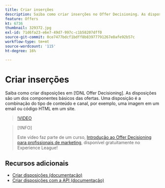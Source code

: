 ```yaml
---
title: Criar inserções
description: Saiba como criar inserções no Offer Decisioning. As disposições são um dos componentes básicos necessários das ofertas.
feature: Offers
kt: 6736
thumbnail: 329372.jpg
exl-id: 71d6fa23-e6e7-49d7-997c-c1b58207dff0
source-git-commit: 0ce7477bdcf1bdff8b83977791267e8afe92b57c
workflow-type: tm+mt
source-wordcount: '115'
ht-degree: 16%

---
```


# Criar inserções

Saiba como criar disposições em [!DNL Offer Decisioning]. As disposições são um dos componentes básicos das ofertas. Uma disposição é a combinação do tipo de conteúdo e canal, por exemplo, uma imagem em um email ou código HTML em um site.

>[!VIDEO](https://video.tv.adobe.com/v/329372?quality=12&learn=on)

>[!INFO]
>
> Este vídeo faz parte de um curso, [Introdução ao Offer Decisioning para profissionais de marketing](https://experienceleague.adobe.com/?recommended=ExperiencePlatform-U-1-2020.1.offerdecisioning?lang=pt-BR), disponível gratuitamente no Experience League!


## Recursos adicionais

* [Criar disposições (documentação)](https://experienceleague.adobe.com/docs/journey-optimizer/using/offer-decisioniong/create-components/creating-placements.html)
* [Criar disposições com a API (documentação)](https://experienceleague.adobe.com/docs/journey-optimizer/using/offer-decisioniong/api-reference/offers-api/placements/create.html)
